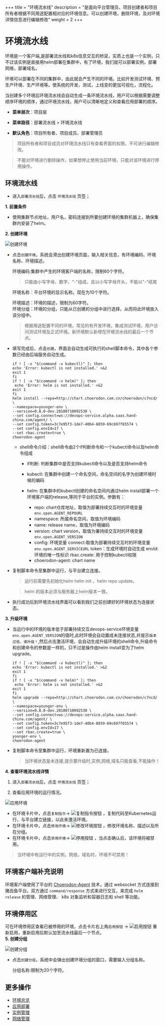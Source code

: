 ﻿+++
title = "环境流水线"
description = "是面向平台管理员、项目创建者和项目所有者根据不同用途配置相对应的环境信息。可以创建环境，删除环境，及对环境详情信息进行编辑修改"
weight = 2
+++

# 环境流水线

环境是一个客户端,是部署流水线和k8s信息交互的桥梁，实质上也是一个实例，只不过该实例是直接用helm部署在集群中，有了环境，我们就可以部署实例，部署网络，部署域名。

环境可以部署在不同的集群中，由此就会产生不同的环境。比如开发测试环境、预生产环境、生产环境等。使系统的开发，测试，上线变的更加可视化，流程化。

当创建多个环境后环境流水线会自动生成一条环境流水线，用户可以根据需要调整顺序环境的顺序，通过环境流水线，用户可以清晰地定义和查看应用部署的顺序。

  
  - **菜单层次**：项目层
  
  - **菜单路径**：部署流水线 > 环境流水线
  
  - **默认角色**：项目所有者、项目成员、部署管理员
  
<blockquote class="note">
 项目所有者和项目成员对环境流水线只有查看界面的权限，不可进行编辑修改。
</blockquote>

<blockquote class="note">
不能对环境进行删除操作，如果想停止使用当前环境，只能对该环境进行停用操作。
</blockquote>

## 环境流水线

- 进入`部署流水线`后，点击 `环境流水线` 页签；
 
 **1. 前置条件**

 - 使用集群节点地址，用户名，密码连接到所要创建环境的集群机器上，确保集群内安装了helm。


**2. 创建环境**
  
  ![创建环境](/docs/user-guide/deployment-pipeline/image/envcreate.png)
 
-  点击`创建环境`，系统会滑出创建环境页面，输入相关信息，有环境编码、环境名称、环境描述。
	
	环境编码:集群中产生的环境客户端的名称，限制60个字符。
	     <blockquote class="warning">
       只能由小写字母、数字、"-"组成，且以小写字母开头，不能以"-"结尾
    	</blockquote>

	环境名称：平台环境的显示名称。现在为10个字符。
	
	环境描述：环境的描述，限制为60字符。  
	环境分组：环境的分组，只能从已创建的分组中进行选择，从而将此环境放入该分组中。

    <blockquote class="note">
        根据用途配置不同的环境，常见的有开发环境，集成测试环境，用户访问测试环境及正式环境。新环境默认新增在环境流水线的最后一个节点。
     </blockquote>

-  填写完成后，点击`创建`，界面会自动生成可执行的shell脚本命令，其中各个参数已经由后端服务自动生成。
	``` 
	if ! [ -x "$(command -v kubectl)" ]; then
  	echo 'Error: kubectl is not installed.' >&2
  	exit 1
	fi
	if ! [ -x "$(command -v helm)" ]; then
 	 echo 'Error: helm is not installed.' >&2
  	exit 1
	fi
	helm install --repo=http://chart.choerodon.com.cn/choerodon/c7ncd/ \
    --namespace=younger-env \
    --version=0.8.0-dev.20180710092530 \
    --set config.connect=ws://devops-service.alpha.saas.hand-china.com/agent/ \
    --set config.token=3c7e95f3-1de7-40b4-8859-69c697f65574 \
    --set config.envId=17 \
    --set rbac.create=true \
    choerodon-agent
	```
	- shell命令介绍：shell命令由2个if判断命令和一个kubectl命令以及helm命令组成
		
		- if判断: 判断集群中是否支持kubectl命令以及是否支持helm命令
		
		- kubectl: 在集群中创建一个命名空间，命名空间的名字为创建环境时候的编码

		- helm: 在集群中的kubectl创建的命名空间内通过helm install部署一个环境客户端的release,等同于平台的实例。参数有：

			- repo: chart仓库地址，取值为部署持续交互时的环境变量`env.open.AGENT_REPOURL`
			- namespace: 所属命名空间，取值为环境编码
			- name: release name，取值为环境编码
			- version: chart version，取值为署持续交互时的环境变量`env.open.AGENT_VERSION`
			- config: 环境变量
				connect:取值为部署持续交互时的环境变量`env.open.AGENT_SERVICEURL` 
				token：生成环境时自动生成
				envId: 环境的唯一性标识
				rbac.create: 用于控制kubectl权限     
			- choerodon-agent: chart name


-  复制脚本命令至集群中运行，与平台建立连接。
     <blockquote class="note">
        运行前需要先初始化helm helm init ，helm repo update。
    </blockquote>
	     <blockquote class="warning">
        helm 的版本必须与服务器上helm版本一致。
    </blockquote>


- 执行成功后到环境流水线界面可以看到我们之前创建好的环境状态为连接状态。
	    
**3. 升级环境**

- 当运行中的环境的版本低于部署持续交互devops-service环境变量`env.open.AGENT_VERSION`的值时,此时环境会自动置成未连接状态,并提示`版本过低，请升级！`,然后点击激活环境，会自动生成升级环境的shell命令,升级命令和创建命令的参数是一样的，只不过是操作由helm install变为了helm upgrade。

	``` 
	if ! [ -x "$(command -v kubectl)" ]; then
  	echo 'Error: kubectl is not installed.' >&2
  	exit 1
	fi
	if ! [ -x "$(command -v helm)" ]; then
 	 echo 'Error: helm is not installed.' >&2
  	exit 1
	fi
	helm upgrade --repo=http://chart.choerodon.com.cn/choerodon/c7ncd/ \
    --namespace=younger-env \
    --version=0.8.0-dev.20180710092530 \
    --set config.connect=ws://devops-service.alpha.saas.hand-china.com/agent/ \
    --set config.token=3c7e95f3-1de7-40b4-8859-69c697f65574 \
    --set config.envId=17 \
    --set rbac.create=true \
    younger-env \
    choerodon-agent
	```
- 复制脚本命令至集群中运行，环境重新置为已连接。
	 <blockquote class="warning">
       	当环境状态是未连接,提示要升级时,实例,网络,域名只能查看,不能操作！
    	</blockquote>

**4. 查看环境流水线详情**

 1. 进入`部署流水线`后，点击 `环境流水线` 页签；

 2. 查看应用环境的运行情况。

![应用环境](/docs/user-guide/deployment-pipeline/image/environment.png)
 
- 在环境卡片中，点击`复制指令`→ ![复制指令按钮](/docs/user-guide/deployment-pipeline/image/copy_button.png) ，复制代码至Kubernetes运行，与平台建立链接，以此来激活环境。
- 在环境卡片中，点击`修改环境`→ ![修改环境按钮](/docs/user-guide/deployment-pipeline/image/update_env_button.png) ，修改环境名称、描述以及所在分组。
-  在环境卡片中，点击`禁用环境`→ ![停用按钮](/docs/user-guide/deployment-pipeline/image/stop_button.png) ，当点击确认后，该环境将被禁用。
 <blockquote class="warning">
    当环境中有运行中的实例，网络，域名时，环境不可禁用！
    </blockquote>
 
## 环境客户端补充说明

环境客户端使用了平台的 [Choerodon-Agent](../../../concept/choerodon-agent/) 技术，通过 websocket 方式连接到猪齿鱼平台。双方通过 `command/response` 方式来进行交互，来完成 `helm release` 的管理、网络管理、 k8s 对象监听和容器日志和 shell 等功能。 

## 环境停用区 

可在环境停用区查看已被停用的环境，点击卡片右上角`启用按钮` → ![启用按钮](/docs/user-guide/deployment-pipeline/image/start_button.png) 重新启用，重新启用后默认加至流水线最后一个节点。  
**5. 创建分组**  

![创建分组](/docs/user-guide/deployment-pipeline/image/environment.png)  

-   点击`创建分组`，系统中会弹出创建环境分组的窗口，需要输入分组名称。
	
	分组名称:限制为20个字符。


	
 
## 更多操作
- [环境总览](../environments-overview)
- [应用部署](../application-deployment)
- [实例管理](../instance)
- [网络管理](../service)

 

